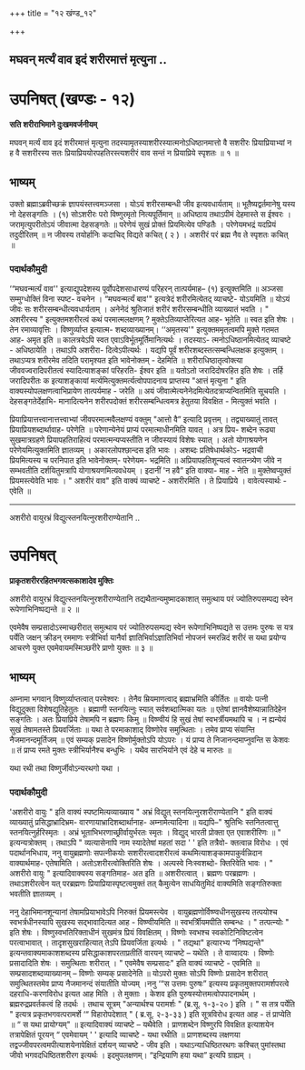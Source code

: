 +++
title = "१२ खंण्ड_१२"

+++


## मघवन् मर्त्यं वाव इदं शरीरमात्तं मृत्युना ..

# **उपनिषत् (खण्डः - १२)**

**सति शरीराभिमाने दुःखमवर्जनीयम्**

मघवन् मर्त्यं वाव इदं शरीरमात्तं मृत्युना तदस्यामृतस्याशरीरस्यात्मनोऽधिष्ठानमात्तो वै सशरीरः प्रियाप्रियाभ्यां न ह वै सशरीरस्य सतः प्रियाप्रिययोरपहतिरस्त्यशरीरं वाव सन्तं न प्रियाप्रिये स्पृशतः ॥ १ ॥

## **भाष्यम्**

उक्तो ब्रह्माऽब्रवीच्छक्रं ज्ञापयंस्तत्त्वमञ्जसा । योऽयं शरीरसम्बन्धी जीव इत्यवधार्यताम् ॥ भूतैष्यद्वर्तमानेषु यस्य नो देहसङ्गतिः । (१) सोऽशरीरः परो विष्णुरमृतो नित्यपूर्तिमान् ॥ अधिष्ठाय तथाऽपीमं देहमास्ते स ईश्वरः । जरामृत्युपरीतोऽयं जीवात्मा देहसङ्गतेः ॥ परेणेयं सुखं प्रोक्तं प्रियमित्येव पण्डितैः । परेणेयमभद्रं यदप्रियं तदुदीरितम् ॥ न जीवस्य तयोर्हानिः कदाचिद् विद्यते कचित् ( २ ) । अशरीरं परं ब्रह्म नैव ते स्पृशतः कचित् ॥

### पदार्थकौमुदी

‘“मघवन्मर्त्यं वाव'' इत्याद्युपदेशस्य पूर्वोपदेशसाधारण्यं परिहरन् तात्पर्यमाह– (१) इत्युक्तमिति ॥ अञ्जसा सम्मुग्धोक्तिं विना स्पष्ट- वचनेन । “मघवन्मर्त्यं बाव'" इत्यत्रेदं शरीरमित्येतद् व्याचष्टे- योऽयमिति ॥ योऽयं जीवः सः शरीरसम्बन्धीत्यवधार्यताम् । अनेनेदं श्रुतिजातं शरीरं शरीरसम्बन्धीति व्याख्यातं भवति । " अशरीरस्य " इत्युक्तमशरीरत्वं कथं परमात्मलक्षणम् ? मुक्तेऽतिव्याप्तेरित्यत आह- भूतेति ॥ स्वत इति शेषः । तेन रमाव्यावृत्तिः । विष्णुर्व्याप्त इत्यात्म- शब्दव्याख्यानम्। ‘‘अमृतस्य'" इत्युक्तममृतत्वमपि मुक्ते गतमत आह- अमृत इति ॥ कालत्रयेऽपि स्वत एवाऽविर्भूतमूर्तिमानित्यर्थः । तदस्याऽ- त्मनोऽधिष्ठानमित्येतद् व्याचष्टे - अधिष्ठायेति । तथाऽपि अशरीरा- दित्वेऽपीत्यर्थः । यद्यपि पूर्वं शरीरशब्दस्तत्सम्बन्धिलक्षक इत्युक्तम् । तथाऽप्यत्र शरीरमेव तदिति परामृश्यत इति भावेनोक्तम् - देहमिति ॥ शरीराधिष्ठातृत्वोक्त्या जीववज्वरादिपरीतत्वं स्यादित्याशङ्कां परिहरति- ईश्वर इति ॥ यतोऽतो जरादिदोषरहित इति शेषः । तर्हि जरादिपरीतः क इत्याशङ्कायां मर्त्यमित्युक्तमर्त्यत्वोपपादनाय प्राप्तस्य "आत्तं मृत्युना " इति वाक्यस्योपलक्षणत्वाभिप्रायेण तात्पर्यमाह - जरेति ॥ अयं जीवात्मेत्यनेनेदमित्येतदत्राप्यन्वितमिति सूचयति । देहसङ्गतेर्देहाभि- मानादित्यनेन शरीरपदोक्तं शरीरसम्बन्धित्वमत्र हेतुतया विवक्षित - मित्युक्तं भवति ।

प्रियाप्रियात्तत्त्वानात्तत्त्वाभ्यां जीवपरमात्मवैलक्षण्यं वक्तुम् "आत्तो वै” इत्यादि प्रवृत्तम् । तद्व्याख्यातुं तावत् प्रियाप्रियशब्दार्थावाह- परेणेति ॥ परेणान्येनेयं प्राप्यं परमात्माधीनमिति यावत् । अत्र प्रिय- शब्देन रूढ्या सुखमात्रग्रहणे प्रियापहतिराहित्यं परमात्मन्यप्यस्तीति न जीवस्यायं विशेषः स्यात् । अतो योगाश्रयणेन परेणेयमित्युक्तमिति ज्ञातव्यम् । अकारलोपश्छान्दस इति भावः । अशब्दः प्रतिषेधार्थकोऽ- भद्रवाची प्रियमित्यस्य च परनिपात इति भावेनोक्तम्- परेणेयम- भद्रमिति ॥ अप्रियापहतिशून्यत्वं स्वातन्त्र्येण जीवे न सम्भवतीति दर्शयितुमत्रापि योगाश्रयणमित्यवधेयम् । इदानीं 'न हवै” इति वाक्या- माह - नेति ॥ मुक्तेष्वप्युक्तं प्रियमस्त्येवेति भावः । " अशरीरं वाव" इति वाक्यं व्याचष्टे - अशरीरमिति । ते प्रियाप्रिये । वावेत्यस्यार्थः - एवेति ॥

------------------------------------------------------------------------

अशरीरो वायुरभ्रं विद्युत्स्तनयित्नुरशरीराण्येतानि ..

# **उपनिषत्**

**प्राकृतशरीररहितभगवत्सकाशादेव मुक्तिः**

अशरीरो वायुरभ्रं विद्युत्स्तनयित्नुरशरीराण्येतानि तद्यथैतान्यमुष्मादकाशात् समुत्थाय परं ज्योतिरुपसम्पद्य स्वेन रूपेणाभिनिष्पद्यन्ते ॥ २ ॥

एवमेवैष सम्प्रसादोऽस्माच्छरीरात् समुत्थाय परं ज्योतिरुपसम्पद्य स्वेन रूपेणाभिनिष्पद्यते स उत्तमः पुरुषः स यत्र पर्येति जक्षन् क्रीडन् रममाणः स्त्रीभिर्वा यानैर्वा ज्ञातिभिर्वाऽज्ञातिभिर्वा नोपजनं स्मरन्निदं शरीरं स यथा प्रयोग्य आचरणे युक्त एवमेवायमस्मिञ्छरीरे प्राणो युक्तः ॥ ३ ॥

## **भाष्यम्**

अम्नामा भगवान् विष्णुर्व्याप्तत्वात् परमेश्वरः । तेनैव म्रियमाणत्वाद् ब्रह्माभ्रमिति कीर्तितः ॥ वायोः पत्नी विद्युदुक्ता विशेषद्युतिहेतुतः । ब्रह्माणी स्तनयित्नुः स्यात् सर्वशब्दात्मिका यतः ॥ एतेषां ज्ञानवैशेष्यान्नातिदेहेन सङ्गतिः । अतः प्रियाप्रिये तेषामपि न ब्रह्मणः किमु ॥ विष्ण्वीयं हि सुखं तेषां स्वभर्त्रीयमथापि च । न ह्यन्येयं सुखं तेषामतस्ते प्रियवर्जिताः ॥ यथा ते परमाकाशाद् विष्णोरेव समुत्थिताः । तमेव प्राप्य संयान्ति नैजमानन्दमूर्तिजम् ॥ एवं सम्यक् प्रसादेन विष्णोर्मुक्तोऽपि योऽपरः । यं प्राप्य ते निजानन्दमाप्नुवन्ति स केशवः ॥ तं प्राप्य रमते मुक्तः स्त्रीभिर्यानैश्च बन्धुभिः । यथैव सारभिर्याने एवं देहे च मारुतः ॥

यथा रथी तथा विष्णुर्जीवोऽन्यरथगो यथा ।

### पदार्थकौमुदी

'अशरीरो वायुः " इति वाक्यं स्पष्टमित्यव्याख्याय " अभ्रं विद्युत् स्तनयित्नुरशरीराण्येतानि " इति वाक्यं व्याख्यातुं प्रसिद्धाभ्रादिभ्रम- वारणायाभ्रादिशब्दार्थानाह- अम्नामेत्यादिना ॥ यद्यपि–" श्रुतिभिः स्तनितत्वात्तु स्तनयित्नुर्हरिस्मृतः । अभ्रं भूताभिभरणाच्छ्रीर्वायुर्भरतः स्मृतः । विद्युद् भारती प्रोक्ता एत एवाशरीरिणः ॥ " इत्यन्यत्रोक्तम् । तथाऽपि " व्यत्यासेनापि नाम स्यादेतेषां महतां सदा ' ' इति तत्रैवो- क्तत्वान्न विरोधः । एवं पदार्थानभिधाय, ननु वायुब्रह्मणोः सपत्नीकयोः सशरीरत्वादशरीरत्वं कथमित्याशङ्कामपाकुर्वन्निदान वाक्यार्थमाह- एतेषामिति । अतोऽशरीरत्वोक्तिरिति शेषः । अल्पस्वे निःस्वशब्दो- क्तिरिवेति भावः । " अशरीरो वायुः " इत्यादिवाक्यस्य सङ्गतिमाह- अत इति ॥ अशरीरत्वात् । ब्रह्मणः परब्रह्मणः । तथाऽशरीरत्वेन यत् परब्रह्मणः प्रियाप्रियास्पृष्टत्वमुक्तं तत् कैमुत्येन साधयितुमिदं वाक्यमिति सङ्गतिरुक्ता भवतीति ज्ञातव्यम् ।

ननु देहाभिमानशून्यानां तेषामप्रियाभावेऽपि निरुक्तं प्रियमस्त्येव । वायुब्रह्मणोर्विष्ण्वधीनसुखस्य तत्पयोश्च स्वभर्त्रधीनस्यापि सुखस्य सद्भावादित्यत आह - विष्ण्वीयमिति ॥ स्वभर्त्रीियमपीति सम्बन्धः । " तत्पत्न्योः " इति शेषः । विष्णुस्वभतिरिक्ताधीनं सुखमंत्र प्रियं विवक्षितम् । विष्णोः स्वभश्च स्वकोटिनिविष्टत्वेन परत्वाभावात् । तादृशसुखराहित्यात् तेऽपि प्रियवर्जिता इत्यर्थः । " तद्यथा" इत्यारभ्य “निष्पद्यन्ते" इत्यन्तवाक्यमाकाशशब्दस्य प्रसिद्धाकाशपरताप्रतीतिं वारयन् व्याचष्टे – यथेति । ते वाय्वादयः । विष्णोः प्रसादादिति शेषः । समुत्थिताः शरीरात् । " एवमेवैष सम्प्रसादः" इति वाक्यं व्याचष्टे - एवमिति ॥ सम्प्रसादशब्दव्याख्यानम् – विष्णोः सम्यक् प्रसादेनेति ॥ योऽपरो मुक्तः सोऽपि विष्णोः प्रसादेन शरीरात् समुत्थितस्तमेव प्राप्य नैजमानन्दं संयातीति योज्यम् ।ननु ‘“स उत्तमः पुरुषः” इत्यस्य प्रकृतमुक्तपरामर्शपरत्वे दहराधि-करणविरोध इत्यत आह मिति । ते मुक्ताः । केशव इति पुरुषस्योत्तमत्वोपपादनार्थम् । ब्रह्मरुद्रप्रवर्तकत्वं हि तदर्थः । तथाच सूत्रम् "अन्यार्थश्च परामर्शः " (ब्र.सू. १-३-२० ) इति । " स तत्र पर्येति " इत्यत्र प्रकृतभगवत्परामर्शे ‘“ विहारोपदेशात् " ( ब्र.सू. २-३-३३ ) इति सूत्रविरोध इत्यत आह - तं प्राप्येति ॥ “ स यथा प्रायोग्यम्" ॥ इत्यादिवाक्यं व्याचष्टे – यथैवेति । प्राणशब्देन विष्णुरपि विवक्षित इत्याशयेन तत्रापेक्षितं पूरयन् “ एवमेवायम् ' ' इत्यादि व्याचष्टे - यथा रथीति ॥ प्राणशब्दस्य लक्षणया तद्वज्जीवपरत्वमपीत्याशयेनापेक्षितं दर्शयन् व्याचष्टे - जीव इति । यथाऽन्याधिष्ठितरथगः कश्चित् पुमांस्तथा जीवो भगवदधिष्ठितशरीरग इत्यर्थः । इदमुपलक्षणम्। “इन्द्रियाणि हया यथा” इत्यपि ग्राह्यम् ।

